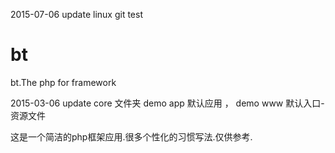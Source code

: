 2015-07-06 update
linux git test

# bt
bt.The php for framework

2015-03-06 update
core 文件夹
demo app 默认应用 ，
demo www 默认入口-资源文件

这是一个简洁的php框架应用.很多个性化的习惯写法.仅供参考.


